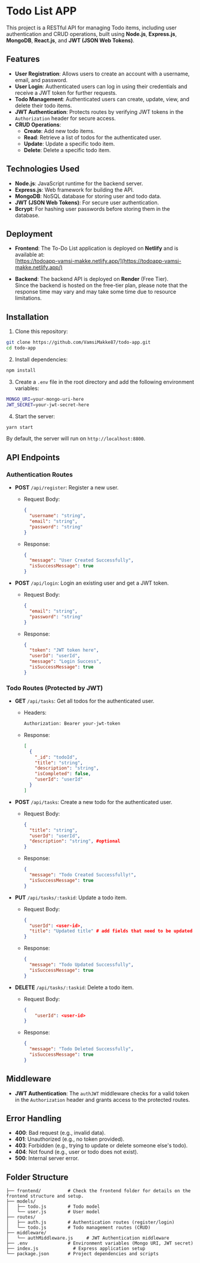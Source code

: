 # Todo List APP

This project is a RESTful API for managing Todo items, including user authentication and CRUD operations, built using **Node.js**, **Express.js**, **MongoDB**, **React.js**, and **JWT (JSON Web Tokens)**.

## Features

- **User Registration**: Allows users to create an account with a username, email, and password.
- **User Login**: Authenticated users can log in using their credentials and receive a JWT token for further requests.
- **Todo Management**: Authenticated users can create, update, view, and delete their todo items.
- **JWT Authentication**: Protects routes by verifying JWT tokens in the `Authorization` header for secure access.
- **CRUD Operations**:
  - **Create**: Add new todo items.
  - **Read**: Retrieve a list of todos for the authenticated user.
  - **Update**: Update a specific todo item.
  - **Delete**: Delete a specific todo item.

## Technologies Used

- **Node.js**: JavaScript runtime for the backend server.
- **Express.js**: Web framework for building the API.
- **MongoDB**: NoSQL database for storing user and todo data.
- **JWT (JSON Web Tokens)**: For secure user authentication.
- **Bcrypt**: For hashing user passwords before storing them in the database.

## Deployment

- **Frontend**: The To-Do List application is deployed on **Netlify** and is available at:  
  [https://todoapp-vamsi-makke.netlify.app/](https://todoapp-vamsi-makke.netlify.app/)

- **Backend**: The backend API is deployed on **Render** (Free Tier).  
  Since the backend is hosted on the free-tier plan, please note that the response time may vary and may take some time due to resource limitations.

## Installation

1. Clone this repository:

```bash
git clone https://github.com/VamsiMakke87/todo-app.git
cd todo-app
```

2. Install dependencies:

```bash
npm install
```

3. Create a `.env` file in the root directory and add the following environment variables:

```bash
MONGO_URI=your-mongo-uri-here
JWT_SECRET=your-jwt-secret-here
```

4. Start the server:

```bash
yarn start
```

By default, the server will run on `http://localhost:8800`.

## API Endpoints

### Authentication Routes

- **POST** `/api/register`: Register a new user.

  - Request Body:
    ```json
    {
      "username": "string",
      "email": "string",
      "password": "string"
    }
    ```
  - Response:
    ```json
    {
      "message": "User Created Successfully",
      "isSuccessMessage": true
    }
    ```

- **POST** `/api/login`: Login an existing user and get a JWT token.
  - Request Body:
    ```json
    {
      "email": "string",
      "password": "string"
    }
    ```
  - Response:
    ```json
    {
      "token": "JWT token here",
      "userId": "userId",
      "message": "Login Success",
      "isSuccessMessage": true
    }
    ```

### Todo Routes (Protected by JWT)

- **GET** `/api/tasks`: Get all todos for the authenticated user.

  - Headers:
    ```bash
    Authorization: Bearer your-jwt-token
    ```
  - Response:
    ```json
    [
      {
        "_id": "todoId",
        "title": "string",
        "description": "string",
        "isCompleted": false,
        "userId": "userId"
      }
    ]
    ```

- **POST** `/api/tasks`: Create a new todo for the authenticated user.

  - Request Body:
    ```json
    {
      "title": "string",
      "userId": "userId",
      "description": "string", #optional
    }
    ```
  - Response:
    ```json
    {
      "message": "Todo Created Successfully!",
      "isSuccessMessage": true
    }
    ```

- **PUT** `/api/tasks/:taskid`: Update a todo item.

  - Request Body:
    ```json
    {
      "userId": <user-id>,
      "title": "Updated title" # add fields that need to be updated
    }
    ```
  - Response:
    ```json
    {
      "message": "Todo Updated Successfully",
      "isSuccessMessage": true
    }
    ```

- **DELETE** `/api/tasks/:taskid`: Delete a todo item.

  - Request Body:
    ```json
    {
        "userId": <user-id>
    }
    ```
  - Response:
    ```json
    {
      "message": "Todo Deleted Successfully",
      "isSuccessMessage": true
    }
    ```

## Middleware

- **JWT Authentication**: The `authJWT` middleware checks for a valid token in the `Authorization` header and grants access to the protected routes.

## Error Handling

- **400**: Bad request (e.g., invalid data).
- **401**: Unauthorized (e.g., no token provided).
- **403**: Forbidden (e.g., trying to update or delete someone else's todo).
- **404**: Not found (e.g., user or todo does not exist).
- **500**: Internal server error.

## Folder Structure

```
├── frontend/          # Check the frontend folder for details on the frontend structure and setup.
├── models/
│   ├── todo.js        # Todo model
│   └── user.js        # User model
├── routes/
│   ├── auth.js        # Authentication routes (register/login)
│   └── todo.js        # Todo management routes (CRUD)
├── middleware/
│   └── authMiddleware.js     # JWT Authentication middleware
├── .env               # Environment variables (Mongo URI, JWT secret)
├── index.js             # Express application setup
└── package.json       # Project dependencies and scripts
```
